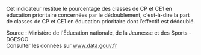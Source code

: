 <p>
Cet indicateur restitue le pourcentage des classes de CP et CE1 en éducation prioritaire concernées par le dédoublement, c'est-à-dire la part de classes de CP et CE1 en éducation prioritaire dont l’effectif est dédoublé.
</p>
<p class="font-italic body-2">Source : Ministère de l'Éducation nationale, de la Jeunesse et des Sports - DGESCO <br> Consulter les données sur <a target="_blank" href="https://www.data.gouv.fr/fr/datasets/barometre-des-resultats-de-laction-publique/">www.data.gouv.fr</a></p>
